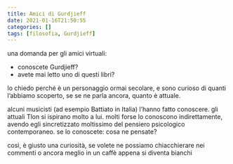 ```yaml
---
title: Amici di Gurdjieff
date: 2021-01-16T21:50:55
categories: []
tags: [filosofia, Gurdjieff]
---
```


una domanda per gli amici virtuali: 
- conoscete Gurdjieff?
- avete mai letto uno di questi libri?

lo chiedo perché è un personaggio ormai secolare, e sono curioso di quanti l’abbiamo scoperto, se se ne parla ancora, quanto è attuale. 

alcuni musicisti (ad esempio Battiato in Italia) l’hanno fatto conoscere. gli attuali Tlon si ispirano molto a lui. molti forse lo conoscono indirettamente, avendo egli sincretizzato moltissimo del pensiero psicologico contemporaneo. 
se lo conoscete: cosa ne pensate?

così, è giusto una curiosità, se volete ne possiamo chiacchierare nei commenti o ancora meglio in un caffè appena si diventa bianchi
